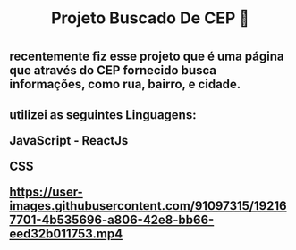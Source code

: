 
<h1 align='center' > Projeto Buscado De CEP 🏡 <h1/>
 
<h2>
recentemente fiz esse projeto que é uma página que através do CEP fornecido busca informações, como rua, bairro, e cidade.
<h2/>

utilizei as seguintes Linguagens:

 JavaScript - ReactJs

 CSS 

https://user-images.githubusercontent.com/91097315/192167701-4b535696-a806-42e8-bb66-eed32b011753.mp4

